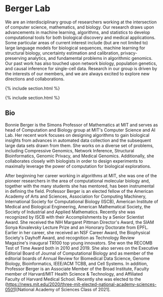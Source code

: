 ---
---

# Berger Lab


We are an interdisciplinary group of researchers working at the intersection of computer science, mathematics, and biology. Our research draws upon advancements in  machine learning, algorithms, and statistics to develop computational tools for both biological discovery and medical applications. Some particular areas of current interest include (but are not limited to) large language models for biological sequences, machine learning for structural biology, uncertainty estimation and calibration, privacy-preserving analytics, and fundamental problems in algorithmic genomics. Our past work has also touched upon network biology, population genetics, and causal inference for single-cell data. Research in our group is driven by the interests of our members, and we are always excited to explore new directions and collaborations.

{% include section.html %}


{% include section.html %}

## Bio

Bonnie Berger is the Simons Professor of Mathematics at MIT and serves as head of Computation and Biology group at MIT's Computer Science and AI Lab. Her recent work focuses on designing algorithms to gain biological insights from advances in automated data collection and the subsequent large data sets drawn from them. She works on a diverse set of problems, including Compressive Genomics, Network Inference, Structural Bioinformatics, Genomic Privacy, and Medical Genomics. Additionally, she collaborates closely with biologists in order to design experiments to maximally leverage the power of computation for biological explorations.

After beginning her career working in algorithms at MIT, she was one of the pioneer researchers in the area of computational molecular biology and, together with the many students she has mentored, has been instrumental in defining the field. Professor Berger is an elected fellow of the American Academy of Arts and Sciences, Association for Computing Machinery, International Society for Computational Biology (ISCB), American Institute of Medical and Biological Engineering, American Mathematical Society, the Society of Industrial and Applied Mathematics. Recently she was recognized by ISCB with their Accomplishments by a Senior Scientist Award. She received the NIH Margaret Pittman Director's Award, the SIAM Sonya Kovalevsky Lecture Prize and an Honorary Doctorate from EPFL. Earlier in her career, she received an NSF Career Award, the Biophysical Society's Dayhoff Award, and recognition as Technology Review Magazine's inaugural TR100 top young innovators. She won the RECOMB Test of Time Award both in 2010 and 2019. She also serves on the Executive Editorial Board of Journal of Computational Biology and as member of the editorial boards of Annual Review for Biomedical Data Science, Genome Biology, Bioinformatics, IEEE/ACM TCBB, and Cell Systems. In addition, Professor Berger is an Associate Member of the Broad Institute, Faculty member of Harvard/MIT Health Science & Technology, and Affiliated Faculty of Harvard Medical School. Recently she was elected to the (https://news.mit.edu/2020/three-mit-elected-national-academy-sciences-0501)[National Academy of Sciences Class of 2021].

<!-- {% capture text %}



{%
  include button.html
  link="research"
  text="See our publications"
  icon="fa-solid fa-arrow-right"
  flip=true
  style="bare"
%}

{% endcapture %}



{% capture text %}

Lorem ipsum dolor sit amet, consectetur adipiscing elit, sed do eiusmod tempor incididunt ut labore et dolore magna aliqua.

{%
  include button.html
  link="projects"
  text="Browse our projects"
  icon="fa-solid fa-arrow-right"
  flip=true
  style="bare"
%}

{% endcapture %}

{%
  include feature.html
  image="images/photo.jpg"
  link="projects"
  title="Our Projects"
  flip=true
  style="bare"
  text=text
%}

{% capture text %}

Lorem ipsum dolor sit amet, consectetur adipiscing elit, sed do eiusmod tempor incididunt ut labore et dolore magna aliqua.

{%
  include button.html
  link="team"
  text="Meet our team"
  icon="fa-solid fa-arrow-right"
  flip=true
  style="bare"
%}

{% endcapture %}

{%
  include feature.html
  image="images/photo.jpg"
  link="team"
  title="Our Team"
  text=text
%} -->
